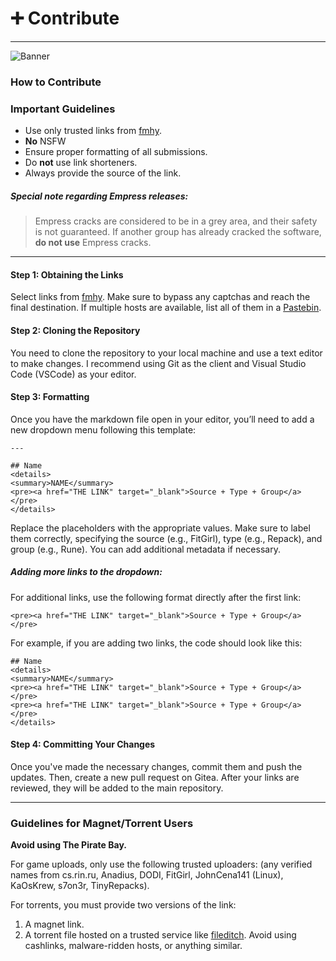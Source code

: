 # ➕ Contribute
---

![Banner](https://small.fileditchstuff.me/s18/aedMqAnpFqqczfvgFoT.png)

### How to Contribute

### Important Guidelines

- Use only trusted links from [fmhy](https://fmhy.net).
- **No** NSFW
- Ensure proper formatting of all submissions.
- Do **not** use link shorteners.
- Always provide the source of the link.

##### Special note regarding Empress releases:

> Empress cracks are considered to be in a grey area, and their safety is not guaranteed. If another group has already cracked the software, **do not use** Empress cracks.

---

#### Step 1: Obtaining the Links

Select links from [fmhy](https://fmhy.lol). Make sure to bypass any captchas and reach the final destination. If multiple hosts are available, list all of them in a [Pastebin](https://pastebin.com).

#### Step 2: Cloning the Repository

You need to clone the repository to your local machine and use a text editor to make changes. I recommend using Git as the client and Visual Studio Code (VSCode) as your editor.

#### Step 3: Formatting

Once you have the markdown file open in your editor, you’ll need to add a new dropdown menu following this template:

```
---

## Name
<details>
<summary>NAME</summary>
<pre><a href="THE LINK" target="_blank">Source + Type + Group</a></pre>
</details> 
```

Replace the placeholders with the appropriate values. Make sure to label them correctly, specifying the source (e.g., FitGirl), type (e.g., Repack), and group (e.g., Rune). You can add additional metadata if necessary.

##### Adding more links to the dropdown:

For additional links, use the following format directly after the first link:

```
<pre><a href="THE LINK" target="_blank">Source + Type + Group</a></pre>
```

For example, if you are adding two links, the code should look like this:

```
## Name
<details>
<summary>NAME</summary>
<pre><a href="THE LINK" target="_blank">Source + Type + Group</a></pre>
<pre><a href="THE LINK" target="_blank">Source + Type + Group</a></pre>
</details> 
```

#### Step 4: Committing Your Changes

Once you've made the necessary changes, commit them and push the updates. Then, create a new pull request on Gitea. After your links are reviewed, they will be added to the main repository.

---

### Guidelines for Magnet/Torrent Users

**Avoid using The Pirate Bay.**

For game uploads, only use the following trusted uploaders: (any verified names from cs.rin.ru, Anadius, DODI, FitGirl, JohnCena141 (Linux), KaOsKrew, s7on3r, TinyRepacks).

For torrents, you must provide two versions of the link:
1. A magnet link.
2. A torrent file hosted on a trusted service like [fileditch](https://fileditch.com). Avoid using cashlinks, malware-ridden hosts, or anything similar.
